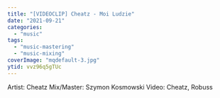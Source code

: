```yaml
---
title: "[VIDEOCLIP] Cheatz - Moi Ludzie"
date: "2021-09-21"
categories:
  - "music"
tags:
  - "music-mastering"
  - "music-mixing"
coverImage: "mqdefault-3.jpg"
ytid: vvz96q5gTUc
---
```


Artist: Cheatz
Mix/Master: Szymon Kosmowski
Video: Cheatz, Robuss
